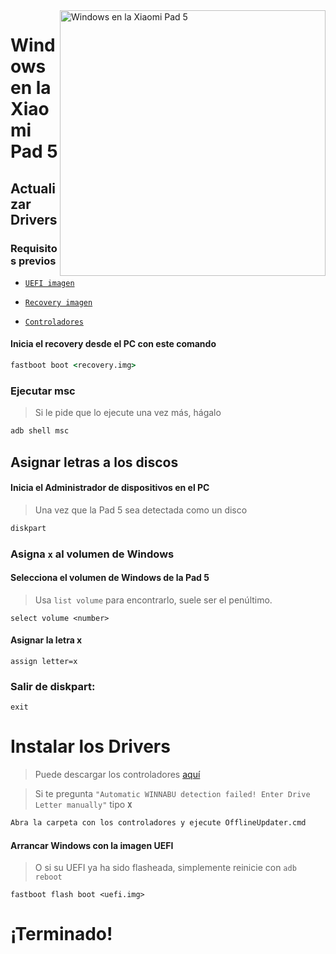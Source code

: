 <img align="right" src="https://raw.githubusercontent.com/erdilS/Port-Windows-11-Xiaomi-Pad-5/main/nabu.png" width="425" alt="Windows en la Xiaomi Pad 5">


# Windows en la Xiaomi Pad 5

## Actualizar Drivers

### Requisitos previos


- [```UEFI imagen```](https://github.com/erdilS/Port-Windows-11-Xiaomi-Pad-5/releases/download/UEFI/uefi-v3.img)
  
- [```Recovery imagen```](https://github.com/erdilS/Port-Windows-11-Xiaomi-Pad-5/releases/download/1.0/recovery.img)
  
- [```Controladores```](https://github.com/map220v/MiPad5-Drivers/releases/latest)

#### Inicia el recovery desde el PC con este comando

```cmd
fastboot boot <recovery.img>
```


### Ejecutar msc
> Si le pide que lo ejecute una vez más, hágalo

```cmd
adb shell msc
```

## Asignar letras a los discos

#### Inicia el Administrador de dispositivos en el PC

> Una vez que la Pad 5 sea detectada como un disco

```cmd
diskpart
```


### Asigna `x` al volumen de Windows

#### Selecciona el volumen de Windows de la Pad 5
> Usa `list volume` para encontrarlo, suele ser el penúltimo.

```diskpart
select volume <number>
```

#### Asignar la letra x
```diskpart
assign letter=x
```

### Salir de diskpart:
```diskpart
exit
```

# Instalar los Drivers

> Puede descargar los controladores [aquí](https://github.com/map220v/MiPad5-Drivers/releases/latest)

> Si te pregunta `"Automatic WINNABU detection failed! Enter Drive Letter manually"` tipo **`X`**
```cmd
Abra la carpeta con los controladores y ejecute OfflineUpdater.cmd
```  


#### Arrancar Windows con la imagen UEFI #####
> O si su UEFI ya ha sido flasheada, simplemente reinicie con ```adb reboot```
```
fastboot flash boot <uefi.img>
```


# ¡Terminado!
